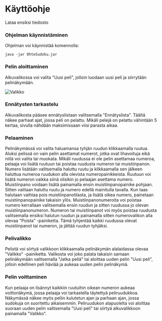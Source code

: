 # Käyttöohje

Lataa ensiksi tiedosto 

### Ohjelman käynnistäminen 

Ohjelman voi käynnistää komennolla:

`java -jar OhteSudoku.jar`

### Pelin aloittaminen

Alkuvalikossa voi valita "Uusi peli", jolloin luodaan uusi peli ja siirrytään pelinäkymään.

![Valikko](koAlkuValikko-png)

### Ennätysten tarkastelu

Alkuvalikosta pääsee ennätyslistaan valitsemalla "Ennätyslista". Täältä näkee parhaat ajat, jossa peli on pelattu. Mikäli pelejä on pelattu vähintään 5 kertaa, sivulla nähdään maksimissaan viisi parasta aikaa.

### Pelaaminen

Pelinäkymässä voi valita haluamansa tyhjän ruudun klikkaamalla ruutua. Aluksi pelissä on vain pelin asettamat numerot, jotka ovat lihavoituja eikä niitä voi valita tai muokata. 
Mikäli ruudussa ei ole pelin asettamaa numeroa, pelaaja voi lisätä ruutuun tai poistaa ruudusta numeron tai muistiinpanon. 
Numero lisätään valitsemalla haluttu ruutu ja klikkaamalla sen jälkeen haluttua numeroa ruudukon alla olevista numeropainikkeista. Ruutuun voi lisätä numeron vaikka siinä olisikin jo pelaajan asettama numero. 
Muistiinpano voidaan lisätä painamalla ensin muistiinpanopainike pohjaan. Sitten valitaan haluttu ruutu ja numero edellä mainitulla tavalla. Kun taas halutaan vaihtaa pois muistiinpanotilasta, ja lisätä oikea numero, painetaan muistiinpanopainike takaisin ylös. Muistiinpanonumeroita voi poistaa numero kerrallaan valitsemalla ensin ruudun ja sitten ruudussa jo olevan muistiinpanonumeron.
Numeron tai muistiinpanot voi myös poistaa ruudusta valitsemalla ensiksi halutun ruudun ja painamalla sitten numerovalikon alla olevaa "Poista" -painiketta. Tämä tyhjentää kaikki ruudussa olevat muistiinpanot tai numeron, ja jättää ruudun tyhjäksi.

### Pelivalikko

Pelistä voi siirtyä valikkoon klikkaamalla pelinäkymän alalaidassa olevaa "Valikko" -painiketta. Valikosta voi joko palata takaisin samaan pelinäkymään valitsemalla "Jatka peliä" tai aloittaa uuden pelin "Uusi peli", jolloin edellinen peli häviää ja aukeaa uuden pelin pelinäkymä.

### Pelin voittaminen

Kun pelaaja on lisännyt kaikkiin ruutuihin oikean numeron aukeaa voittonäkymä, jossa pelaaja voi tarkastella täytettyä peliruudukkoa.
Näkymässä näkee myös peliin kulutetun ajan ja parhaan ajan, jossa sudokuja on suoritettu aikaisemmin.
Peliruudukon alapuolelta voi aloittaa suoraan uuden pelin valitsemalla "Uusi peli" tai siirtyä alkuvalikkoon painamalla "Valikko".
